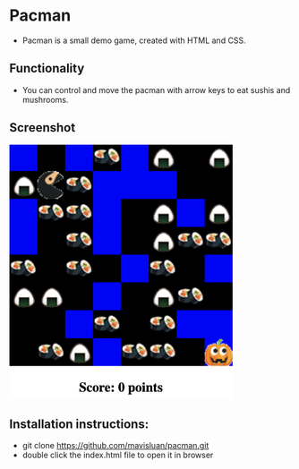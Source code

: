 # Pacman 
- Pacman is a small demo game, created with HTML and CSS.

## Functionality
- You can control and move the pacman with arrow keys to eat sushis and mushrooms.

## Screenshot
<img src='./screenshot.png' width='400'>

## Installation instructions:
- git clone https://github.com/mavisluan/pacman.git
- double click the index.html file to open it in browser
